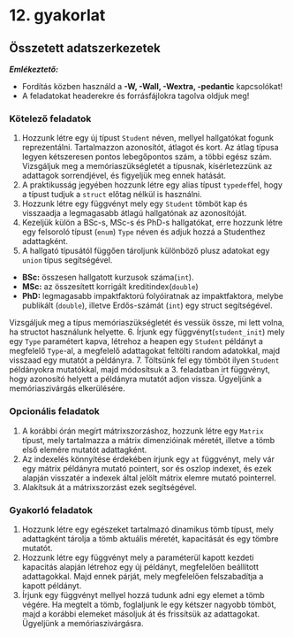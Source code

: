 # 12. gyakorlat

## Összetett adatszerkezetek

***Emlékeztető:***
- Fordítás közben használd a **-W, -Wall, -Wextra, -pedantic** kapcsolókat!
- A feladatokat headerekre és forrásfájlokra tagolva oldjuk meg!

### Kötelező feladatok

1. Hozzunk létre egy új típust `Student` néven, mellyel hallgatókat fogunk reprezentálni. Tartalmazzon azonosítót, átlagot és kort. Az átlag típusa legyen kétszeresen pontos lebegőpontos szám, a többi egész szám. Vizsgáljuk meg a memóriaszükségletét a típusnak, kísérletezzünk az adattagok sorrendjével, és figyeljük meg ennek hatását.
2. A praktikusság jegyében hozzunk létre egy alias típust `typedef`fel, hogy a típust tudjuk a `struct` előtag nélkül is használni.
3. Hozzunk létre egy függvényt mely egy `Student` tömböt kap és visszaadja a legmagasabb átlagú hallgatónak az azonosítóját.
4. Kezeljük külön a BSc-s, MSc-s és PhD-s hallgatókat, erre hozzunk létre egy felsoroló típust (`enum`) `Type` néven és adjuk hozzá a Studenthez adattagként.
5. A hallgató típusától függően tároljunk különböző plusz adatokat egy `union` típus segítségével.

  * **BSc:** összesen hallgatott kurzusok száma(`int`).
  * **MSc:** az összesített korrigált kreditindex(`double`)
  * **PhD:** legmagasabb impaktfaktorú folyóiratnak az impaktfaktora, melybe publikált (`double`), illetve Erdős-számát (`int`) egy struct segítségével.
  
  Vizsgáljuk meg a típus memóriaszükségletét és vessük össze, mi lett volna, ha structot használunk helyette.
6. Írjunk egy függvényt(`student_init`) mely egy `Type` paramétert kapva, létrehoz a heapen egy `Student` példányt a megfelelő `Type`-al, a megfelelő adattagokat feltölti random adatokkal, majd visszaad egy mutatót a példányra.
7. Töltsünk fel egy tömböt ilyen `Student` példányokra mutatókkal, majd módosítsuk a 3. feladatban irt függvényt, hogy azonosító helyett a példányra mutatót adjon vissza. Ügyeljünk a memóriaszivárgás elkerülésére.

### Opcionális feladatok

1. A korábbi órán megírt mátrixszorzáshoz, hozzunk létre egy `Matrix` típust, mely tartalmazza a mátrix dimenzióinak méretét, illetve a tömb első elemére mutatót adattagként.
2. Az indexelés könnyítése érdekében írjunk egy `at` függvényt, mely vár egy mátrix példányra mutató pointert, sor és oszlop indexet, és ezek alapján visszatér a indexek által jelölt mátrix elemre mutató pointerrel.
3. Alakítsuk át a mátrixszorzást ezek segítségével.

### Gyakorló feladatok

1. Hozzunk létre egy egészeket tartalmazó dinamikus tömb típust, mely adattagként tárolja a tömb aktuális méretét, kapacitását és egy tömbre mutatót.
2. Hozzunk létre egy függvényt mely a paraméterül kapott kezdeti kapacitás alapján létrehoz egy új példányt, megfelelően beállított adattagokkal. Majd ennek párját, mely megfelelően felszabadítja a kapott példányt.
3. Írjunk egy függvényt mellyel hozzá tudunk adni egy elemet a tömb végére. Ha megtelt a tömb, foglaljunk le egy kétszer nagyobb tömböt, majd a korábbi elemeket másoljuk át és frissítsük az adattagokat. Ügyeljünk a memóriaszivárgásra.
